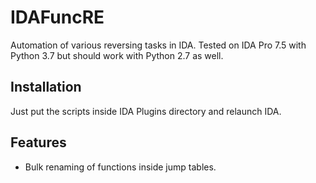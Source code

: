 # IDAFuncRE
Automation of various reversing tasks in IDA. Tested on IDA Pro 7.5 with Python 3.7 but should work with Python 2.7 as well.

## Installation
Just put the scripts inside IDA Plugins directory and relaunch IDA.

## Features
- Bulk renaming of functions inside jump tables.
